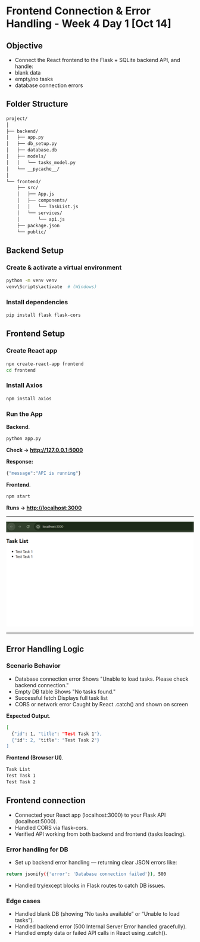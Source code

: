 # Frontend Connection & Error Handling - Week 4 Day 1 [Oct 14]

## Objective

- Connect the React frontend to the Flask + SQLite backend API, and handle:
- blank data
- empty/no tasks
- database connection errors

## Folder Structure

```bash
project/
│
├── backend/
│   ├── app.py
│   ├── db_setup.py
│   ├── database.db
│   ├── models/
│   │   └── tasks_model.py
│   └── __pycache__/
│
└── frontend/
    ├── src/
    │   ├── App.js
    │   ├── components/
    │   │   └── TaskList.js
    │   └── services/
    │       └── api.js
    ├── package.json
    └── public/
```

## Backend Setup

### Create & activate a virtual environment

```bash
python -m venv venv
venv\Scripts\activate  # (Windows)
```

### Install dependencies

```bash
pip install flask flask-cors
```

## Frontend Setup

### Create React app

```bash
npx create-react-app frontend
cd frontend
```

### Install Axios

```bash
npm install axios
```

### Run the App

**Backend**.

```bash
python app.py
```

**Check → <http://127.0.0.1:5000>**

**Response:**

```bash
{"message":"API is running"}
```

**Frontend**.

```bash
npm start
```

**Runs → <http://localhost:3000>**

---
![screenshot](./Image/img1.PNG)

---

## Error Handling Logic

### Scenario Behavior

- Database connection error Shows "Unable to load tasks. Please check backend connection."
- Empty DB table Shows "No tasks found."
- Successful fetch Displays full task list
- CORS or network error Caught by React .catch() and shown on screen

**Expected Output**.

```bash
[
  {"id": 1, "title": "Test Task 1"},
  {"id": 2, "title": "Test Task 2"}
]
```

**Frontend (Browser UI)**.

```bash
Task List
Test Task 1
Test Task 2
```

## Frontend connection

- Connected your React app (localhost:3000) to your Flask API (localhost:5000).
- Handled CORS via flask-cors.
- Verified API working from both backend and frontend (tasks loading).

### Error handling for DB

- Set up backend error handling — returning clear JSON errors like:

```bash
return jsonify({'error': 'Database connection failed'}), 500
```

- Handled try/except blocks in Flask routes to catch DB issues.

### Edge cases

- Handled blank DB (showing “No tasks available” or “Unable to load tasks”).
- Handled backend error (500 Internal Server Error handled gracefully).
- Handled empty data or failed API calls in React using .catch().
